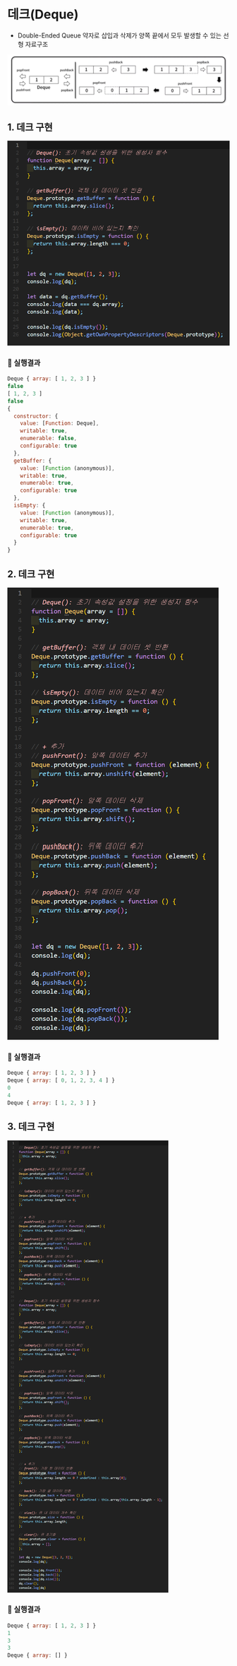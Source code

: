 # 데크(Deque)
- Double-Ended Queue 약자로 삽입과 삭제가 양쪽 끝에서 모두 발생할 수 있는 선형 자료구조

![](./Deque/images/Deque.png)


## 1. 데크 구현
![](./Deque/images/1.png)

### 🧪 실행결과


``` javascript
Deque { array: [ 1, 2, 3 ] }
false
[ 1, 2, 3 ]
false
{
  constructor: {
    value: [Function: Deque],
    writable: true,
    enumerable: false,
    configurable: true
  },
  getBuffer: {
    value: [Function (anonymous)],
    writable: true,
    enumerable: true,
    configurable: true
  },
  isEmpty: {
    value: [Function (anonymous)],
    writable: true,
    enumerable: true,
    configurable: true
  }
}
```

## 2. 데크 구현
![](./Deque/images/2.png)


### 🧪 실행결과

``` javascript
Deque { array: [ 1, 2, 3 ] }
Deque { array: [ 0, 1, 2, 3, 4 ] }
0
4
Deque { array: [ 1, 2, 3 ] }             
```


## 3. 데크 구현
![](./Deque/images/3.png)

### 🧪 실행결과


``` javascript
Deque { array: [ 1, 2, 3 ] }
1
3
3
Deque { array: [] }
```




